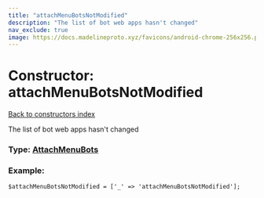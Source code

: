 ```yaml
---
title: "attachMenuBotsNotModified"
description: "The list of bot web apps hasn't changed"
nav_exclude: true
image: https://docs.madelineproto.xyz/favicons/android-chrome-256x256.png
---
```

# Constructor: attachMenuBotsNotModified  
[Back to constructors index](/API_docs/constructors/index.html)



The list of bot web apps hasn't changed




### Type: [AttachMenuBots](/API_docs/types/AttachMenuBots.html)


### Example:

```
$attachMenuBotsNotModified = ['_' => 'attachMenuBotsNotModified'];
```  
